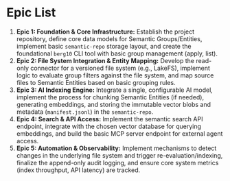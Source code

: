 # Epic List

1.  **Epic 1: Foundation & Core Infrastructure:** Establish the project repository, define core data models for Semantic Groups/Entities, implement basic `semantic-repo` storage layout, and create the foundational `berg10` CLI tool with basic group management (apply, list).
2.  **Epic 2: File System Integration & Entity Mapping:** Develop the read-only connector for a versioned file system (e.g., LakeFS), implement logic to evaluate group filters against the file system, and map source files to Semantic Entities based on basic grouping rules.
3.  **Epic 3: AI Indexing Engine:** Integrate a single, configurable AI model, implement the process for chunking Semantic Entities (if needed), generating embeddings, and storing the immutable vector blobs and metadata (`manifest.jsonl`) in the `semantic-repo`.
4.  **Epic 4: Search & API Access:** Implement the semantic search API endpoint, integrate with the chosen vector database for querying embeddings, and build the basic MCP server endpoint for external agent access.
5.  **Epic 5: Automation & Observability:** Implement mechanisms to detect changes in the underlying file system and trigger re-evaluation/indexing, finalize the append-only audit logging, and ensure core system metrics (index throughput, API latency) are tracked.

